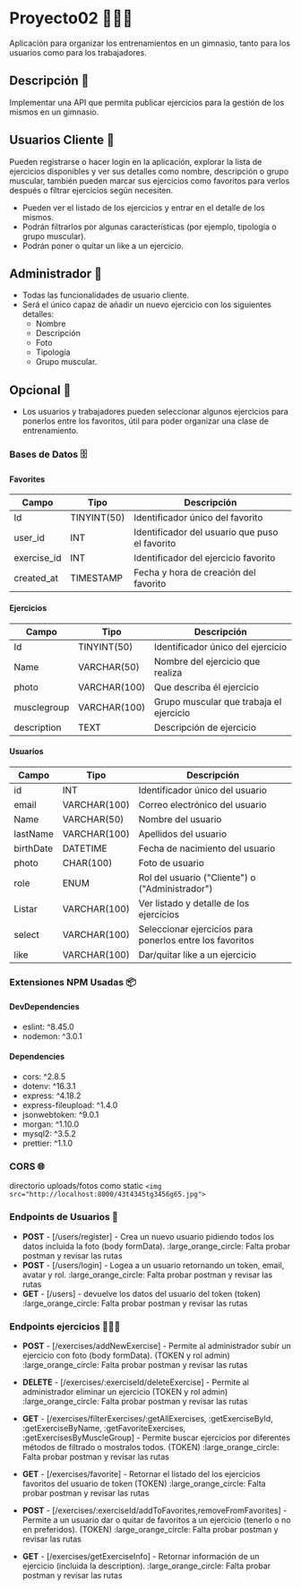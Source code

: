 # Proyecto02 💪🏋️‍♀️

Aplicación para organizar los entrenamientos en un gimnasio, tanto para los usuarios como para los trabajadores.

## Descripción 📝

Implementar una API que permita publicar ejercicios para la gestión de los mismos en un gimnasio.

## Usuarios Cliente 👥

Pueden registrarse o hacer login en la aplicación, explorar la lista de ejercicios disponibles y ver sus detalles como nombre, descripción o grupo muscular, también pueden marcar sus ejercicios como favoritos para verlos después o filtrar ejercicios según necesiten.

- Pueden ver el listado de los ejercicios y entrar en el detalle de los mismos.
- Podrán filtrarlos por algunas características (por ejemplo, tipología o grupo muscular).
- Podrán poner o quitar un like a un ejercicio.

## Administrador 👤

- Todas las funcionalidades de usuario cliente.
- Será el único capaz de añadir un nuevo ejercicio con los siguientes detalles:
  - Nombre
  - Descripción
  - Foto
  - Tipología
  - Grupo muscular.

## Opcional 🌟

- Los usuarios y trabajadores pueden seleccionar algunos ejercicios para ponerlos entre los favoritos, útil para poder organizar una clase de entrenamiento.


### Bases de Datos 🗄️

#### Favorites

| Campo       | Tipo         | Descripción                             |
| ----------- | ------------ | --------------------------------------- |
| Id          | TINYINT(50)  | Identificador único del favorito       |
| user_id     | INT          | Identificador del usuario que puso el favorito |
| exercise_id | INT          | Identificador del ejercicio favorito    |
| created_at  | TIMESTAMP    | Fecha y hora de creación del favorito   |

#### Ejercicios

| Campo       | Tipo         | Descripción                             |
| ----------- | ------------ | --------------------------------------- |
| Id          | TINYINT(50)  | Identificador único del ejercicio       |
| Name        | VARCHAR(50)  | Nombre del ejercicio que realiza        |
| photo       | VARCHAR(100) | Que describa él ejercicio               |
| musclegroup | VARCHAR(100) | Grupo muscular que trabaja el ejercicio |
| description | TEXT         | Descripción de ejercicio                |

#### Usuarios 

| Campo       | Tipo         | Descripción                                  |
| ----------- | ------------ | -------------------------------------------- |
| id          | INT         | Identificador único del usuario             |
| email       | VARCHAR(100) | Correo electrónico del usuario              |
| Name        | VARCHAR(50)  | Nombre del usuario                          |
| lastName    | VARCHAR(100) | Apellidos del usuario                       |
| birthDate   | DATETIME     | Fecha de nacimiento del usuario             |
| photo       | CHAR(100)    | Foto de usuario                             |
| role        | ENUM         | Rol del usuario ("Cliente") o ("Administrador") |
| Listar      | VARCHAR(100) | Ver listado y detalle de los ejercicios     |
| select      | VARCHAR(100) | Seleccionar ejercicios para ponerlos entre los favoritos |
| like        | VARCHAR(100) | Dar/quitar like a un ejercicio              |


### Extensiones NPM Usadas 📦

#### DevDependencies

- eslint: ^8.45.0
- nodemon: ^3.0.1

#### Dependencies

- cors: ^2.8.5
- dotenv: ^16.3.1
- express: ^4.18.2
- express-fileupload: ^1.4.0
- jsonwebtoken: ^9.0.1
- morgan: ^1.10.0
- mysql2: ^3.5.2
- prettier: ^1.1.0

### CORS 🌐

directorio uploads/fotos como static `<img src="http://localhost:8000/43t4345tg3456g65.jpg">`

### **Endpoints de Usuarios** 👥


- **POST** - [/users/register] - Crea un nuevo usuario pidiendo todos los datos incluida la foto (body formData).
  :large_orange_circle: Falta probar postman y revisar las rutas
- **POST** - [/users/login] - Logea a un usuario retornando un token, email, avatar y rol.
  :large_orange_circle: Falta probar postman y revisar las rutas
- **GET** - [/users] - devuelve los datos del usuario del token (token)
  :large_orange_circle: Falta probar postman y revisar las rutas

### **Endpoints ejercicios** 🏋🏻‍♂️

- **POST** - [/exercises/addNewExercise] - Permite al administrador subir un ejercicio con foto (body formData). (TOKEN y rol admin)
  :large_orange_circle: Falta probar postman y revisar las rutas

- **DELETE** - [/exercises/:exerciseId/deleteExercise] - Permite al administrador eliminar un ejercicio (TOKEN y rol admin)
  :large_orange_circle: Falta probar postman y revisar las rutas

- **GET** - [/exercises/filterExercises/:getAllExercises, :getExerciseById, :getExerciseByName, :getFavoriteExercises, :getExercisesByMuscleGroup] - Permite buscar ejercicios por diferentes métodos de filtrado o mostralos todos. (TOKEN)
  :large_orange_circle: Falta probar postman y revisar las rutas

- **GET** - [/exercises/favorite] - Retornar el listado del los ejercicios favoritos del usuario de token (TOKEN)
  :large_orange_circle: Falta probar postman y revisar las rutas

- **POST** - [/exercises/:exerciseId/addToFavorites,removeFromFavorites] - Permite a un usuario dar o quitar de favoritos a un ejercicio (tenerlo o no en preferidos). (TOKEN)
  :large_orange_circle: Falta probar postman y revisar las rutas

- **GET** - [/exercises/getExerciseInfo] - Retornar información de un ejercicio (incluida la description).
  :large_orange_circle: Falta probar postman y revisar las rutas

